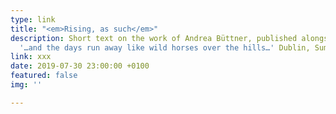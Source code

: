 ```yaml
---
type: link
title: "<em>Rising, as such</em>"
description: Short text on the work of Andrea Büttner, published alongside the exhibition
  '…and the days run away like wild horses over the hills…' Dublin, Summer 2019
link: xxx
date: 2019-07-30 23:00:00 +0100
featured: false
img: ''

---
```

